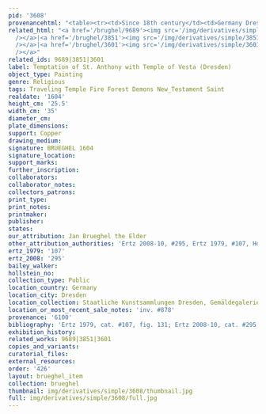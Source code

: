 ```yaml
---
pid: '3608'
provenancehtml: "<table><tr><td>Since 18th century</td><td>Germany Dresden</td><td>Gemaldegalerie</td></tr></table>"
related_html: "<a href='/brughel/9689'><img src='/img/derivatives/simple/9689/thumbnail.jpg'
  /></a>|<a href='/brughel/3851'><img src='/img/derivatives/simple/3851/thumbnail.jpg'
  /></a>|<a href='/brughel/3601'><img src='/img/derivatives/simple/3601/thumbnail.jpg'
  /></a>"
related_ids: 9689|3851|3601
label: Temptation of St. Anthony with Temple of Vesta (Dresden)
object_type: Painting
genre: Religious
tags: Traveling Temple Fire Forest Demons New_Testament Saint
realdate: '1604'
height_cm: '25.5'
width_cm: '35'
diameter_cm:
plate_dimensions:
support: Copper
drawing_medium:
signature: BRUEGHEL 1604
signature_location:
support_marks:
further_inscription:
collaborators:
collaborator_notes:
collectors_patrons:
print_type:
print_notes:
printmaker:
publisher:
states:
our_attribution: Jan Brueghel the Elder
other_attribution_authorities: 'Ertz 2008-10, #295, Ertz 1979, #107, Honig database'
ertz_1979: '107'
ertz_2008: '295'
bailey_walker:
hollstein_no:
collection_type: Public
location_country: Germany
location_city: Dresden
location_collection: Staatliche Kunstsammlungen Dresden, Gemäldegalerie Alte Meister
location_or_most_recent_sale_notes: 'inv. #878'
provenance: '6100'
bibliography: 'Ertz 1979, cat. #107, fig. 131; Ertz 2008-10, cat. #295'
exhibition_history:
related_works: 9689|3851|3601
copies_and_variants:
curatorial_files:
external_resources:
order: '426'
layout: brueghel_item
collection: brueghel
thumbnail: img/derivatives/simple/3608/thumbnail.jpg
full: img/derivatives/simple/3608/full.jpg
---
```

